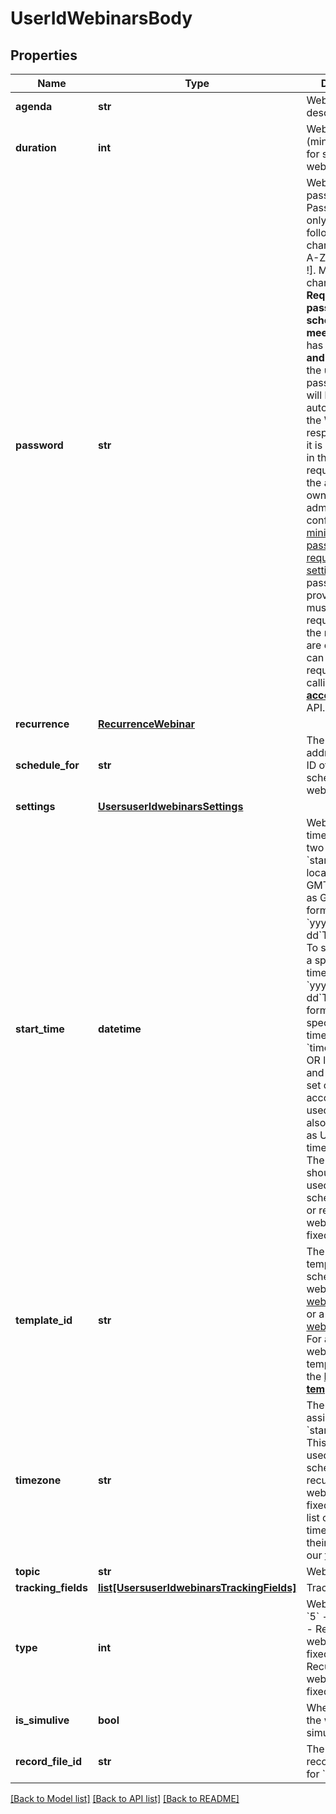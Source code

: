 # UserIdWebinarsBody

## Properties
Name | Type | Description | Notes
------------ | ------------- | ------------- | -------------
**agenda** | **str** | Webinar description. | [optional] 
**duration** | **int** | Webinar duration (minutes). Used for scheduled webinars only. | [optional] 
**password** | **str** | Webinar passcode. Passcode may only contain the following characters: [a-z A-Z 0-9 @ - _ * !]. Max of 10 characters.  If **Require a passcode when scheduling new meetings** setting has been **enabled** **and** [locked](https://support.zoom.us/hc/en-us/articles/115005269866-Using-Tiered-Settings#locked) for the user, the passcode field will be autogenerated for the Webinar in the response even if it is not provided in the API request.           **Note:** If the account owner or the admin has configured [minimum passcode requirement settings](https://support.zoom.us/hc/en-us/articles/360033559832-Meeting-and-webinar-passwords#h_a427384b-e383-4f80-864d-794bf0a37604), the passcode value provided here must meet those requirements.         If the requirements are enabled, you can view those requirements by calling the [**Get account settings**](/docs/api-reference/zoom-api/ma#operation/accountSettings) API. | [optional] 
**recurrence** | [**RecurrenceWebinar**](RecurrenceWebinar.md) |  | [optional] 
**schedule_for** | **str** | The email address or user ID of the user to schedule a webinar for. | [optional] 
**settings** | [**UsersuserIdwebinarsSettings**](UsersuserIdwebinarsSettings.md) |  | [optional] 
**start_time** | **datetime** | Webinar start time. We support two formats for &#x60;start_time&#x60; - local time and GMT.       To set time as GMT the format should be &#x60;yyyy-MM-dd&#x60;T&#x60;HH:mm:ssZ&#x60;.  To set time using a specific timezone, use &#x60;yyyy-MM-dd&#x60;T&#x60;HH:mm:ss&#x60; format and specify the timezone [ID](https://developers.zoom.us/docs/api/rest/other-references/abbreviation-lists/#timezones) in the &#x60;timezone&#x60; field OR leave it blank and the timezone set on your Zoom account will be used. You can also set the time as UTC as the timezone field.  The &#x60;start_time&#x60; should only be used for scheduled and / or recurring webinars with fixed time. | [optional] 
**template_id** | **str** | The webinar template ID to schedule a webinar using a [webinar template](https://support.zoom.us/hc/en-us/articles/115001079746-Webinar-Templates) or a [admin webinar template](https://support.zoom.us/hc/en-us/articles/8137753618957-Configuring-admin-webinar-templates). For a list of webinar templates, use the [**List webinar templates**](/docs/api-reference/zoom-api/methods#operation/listWebinarTemplates) API. | [optional] 
**timezone** | **str** | The timezone to assign to the &#x60;start_time&#x60; value. This field is only used for scheduled or recurring webinars with a fixed time.  For a list of supported timezones and their formats, see our [timezone list](https://developers.zoom.us/docs/api/rest/other-references/abbreviation-lists/#timezones). | [optional] 
**topic** | **str** | Webinar topic. | [optional] 
**tracking_fields** | [**list[UsersuserIdwebinarsTrackingFields]**](UsersuserIdwebinarsTrackingFields.md) | Tracking fields. | [optional] 
**type** | **int** | Webinar types.  &#x60;5&#x60; - Webinar.    &#x60;6&#x60; - Recurring webinar with no fixed time.    &#x60;9&#x60; - Recurring webinar with a fixed time. | [optional] [default to TypeEnum._5]
**is_simulive** | **bool** | Whether to set the webinar simulive. | [optional] 
**record_file_id** | **str** | The previously recorded file&#x27;s ID for &#x60;simulive&#x60;. | [optional] 

[[Back to Model list]](../README.md#documentation-for-models) [[Back to API list]](../README.md#documentation-for-api-endpoints) [[Back to README]](../README.md)

